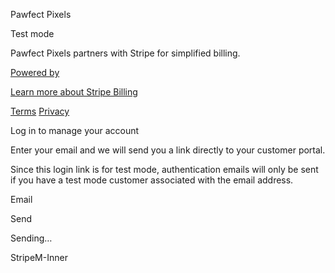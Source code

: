 Pawfect Pixels

Test mode

Pawfect Pixels partners with Stripe for simplified billing.

[Powered by](https://stripe.com/)

[Learn more about Stripe Billing](https://stripe.com/billing)

[Terms](https://stripe.com/terms) [Privacy](https://stripe.com/privacy)

Log in to manage your account

Enter your email and we will send you a link directly to your customer portal.

Since this login link is for test mode, authentication emails will only be sent if you have a test mode customer associated with the email address.

Email

Send

Sending…

StripeM-Inner